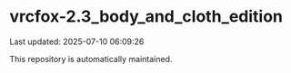 # vrcfox-2.3_body_and_cloth_edition

Last updated: 2025-07-10 06:09:26

This repository is automatically maintained.
